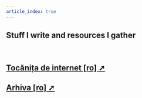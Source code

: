 ```yaml
---
article_index: true
---
```


## Stuff I write and resources I gather

\
<ArticleIndex />

## [Tocănița de internet [ro] ➚](https://tocanita.substack.com/)
## [Arhiva [ro] ➚](https://archive.vlad.ro/)
